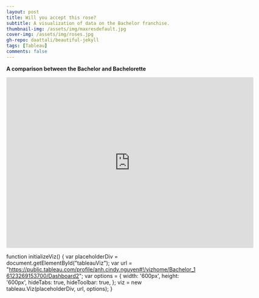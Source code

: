 ```yaml
---
layout: post
title: Will you accept this rose?
subtitle: A visualization of data on the Bachelor franchise.
thumbnail-img: /assets/img/maxresdefault.jpg
cover-img: /assets/img/roses.jpg
gh-repo: daattali/beautiful-jekyll
tags: [Tableau]
comments: false
---
```


**A comparison between the Bachelor and Bachelorette**

<iframe seamless frameborder="0" src="https://public.tableau.com/profile/anh.cindy.nguyen#!/vizhome/Bachelor_16123269153700/Dashboard2?:embed=yes&:display_count=yes&:showVizHome=no" width = '650' height = '450' scrolling='yes' ></iframe>    


function initializeViz() {
var placeholderDiv = document.getElementById("tableauViz");
var url = "https://public.tableau.com/profile/anh.cindy.nguyen#!/vizhome/Bachelor_16123269153700/Dashboard2";
var options = {
 width: '600px',
 height: '600px',
 hideTabs: true,
 hideToolbar: true,
 };
viz = new tableau.Viz(placeholderDiv, url, options);
}


